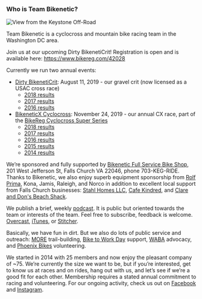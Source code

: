 ### Who is Team Bikenetic?

![View from the Keystone Off-Road](https://scontent-iad3-1.xx.fbcdn.net/v/t1.0-9/61192955_10105405996900724_224846730561060864_n.jpg?_nc_cat=102&_nc_oc=AQmGRmDW2BOmMI-2f_3xIW27j7WwHVSWmsHECDqbYR4avWsBfV7ENazkD9dWwdUrlWI&_nc_ht=scontent-iad3-1.xx&oh=9bc5c65b910ac96de17fb0a057a9ba63&oe=5D5CCA2E)

Team Bikenetic is a cyclocross and mountain bike racing team in the Washington DC area. 

Join us at our upcoming Dirty BikenetiCrit! Registration is open and is available here: https://www.bikereg.com/42028

Currently we run two annual events:

- [Dirty BikenetiCrit](https://www.bikereg.com/DirtyBikenetiCrit): August 11, 2019 - our gravel crit (now licensed as a USAC cross race)
    - [2018 results](https://www.road-results.com/race/10775)
    - [2017 results](https://www.road-results.com/race/9552)
    - [2016 results](https://www.road-results.com/race/8243)
- [BikeneticX Cyclocross](https://www.bikereg.com/37544): November 24, 2019 - our annual CX race, part of the [BikeReg Cyclocross Super Series](https://www.facebook.com/Super8cyclocross/)
    - [2018 results](https://www.crossresults.com/race/8767)
    - [2017 results](https://www.crossresults.com/race/7924)
    - [2016 results](https://www.crossresults.com/race/6900)
    - [2015 results](https://www.crossresults.com/race/5900)
    - [2014 results](https://www.crossresults.com/race/4944)

We’re sponsored and fully supported by [Bikenetic Full Service Bike Shop](https://www.bikenetic.com/), 201 West Jefferson St, Falls Church VA 22046, phone 703-KEG-RIDE. Thanks to Bikenetic, we also enjoy superb equipment sponsorship from [Rolf Prima](https://rolfprima.com/), Kona, Jamis, Raleigh, and Norco in addition to excellent local support from Falls Church businesses: [Stahl Homes LLC](http://stahlhomes.com/), [Cafe Kindred](http://www.cafekindred.com/), and [Clare and Don's Beach Shack](http://www.clareanddons.com/).

We publish a brief, weekly [podcast](https://overcast.fm/itunes1436089238/team-bikenetic-bicycle-shorts). It is public but oriented towards the team or interests of the team. Feel free to subscribe, feedback is welcome. [Overcast](https://overcast.fm/itunes1436089238/team-bikenetic-bicycle-shorts), [iTunes](https://itunes.apple.com/us/podcast/team-bikenetic-bicycle-shorts/id1436089238?mt=2), or [Stitcher](https://www.stitcher.com/s?fid=233261).

Basically, we have fun in dirt. But we also do lots of public service and outreach: [MORE](http://www.more-mtb.org/) trail-building, [Bike to Work Day](https://www.biketoworkmetrodc.org/) support, [WABA](http://www.waba.org/) advocacy, and [Phoenix Bikes](http://www.phoenixbikes.org/) volunteering.

We started in 2014 with 25 members and now enjoy the pleasant company of ~75. We’re currently the size we want to be, but if you’re interested, get to know us at races and on rides, hang out with us, and let’s see if we’re a good fit for each other. Membership requires a stated annual commitment to racing and volunteering. For our ongoing activity, check us out on [Facebook](https://www.facebook.com/bikeneticx) and [Instagram](https://www.instagram.com/teambikenetic/).
